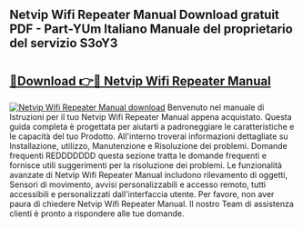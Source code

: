 ## Netvip Wifi Repeater Manual Download gratuit PDF - Part-YUm Italiano Manuale del proprietario del servizio S3oY3

# <h2><a href="http://dfbeuv5.blite.top/?on=Netvip+Wifi+Repeater+Manual">🔗Download 👉🔴 Netvip Wifi Repeater Manual</a></h2>

[![Netvip Wifi Repeater Manual download](https://i.imgur.com/lujVjoI.png)](http://dfbeuv5.blite.top/?on=Netvip+Wifi+Repeater+Manual)
Benvenuto nel manuale di Istruzioni per il tuo Netvip Wifi Repeater Manual appena acquistato. Questa guida completa è progettata per aiutarti a padroneggiare le caratteristiche e le capacità del tuo Prodotto. All'interno troverai informazioni dettagliate su Installazione, utilizzo, Manutenzione e Risoluzione dei problemi. Domande frequenti REDDDDDDD questa sezione tratta le domande frequenti e fornisce utili suggerimenti per la risoluzione dei problemi. Le funzionalità avanzate di Netvip Wifi Repeater Manual includono rilevamento di oggetti, Sensori di movimento, avvisi personalizzabili e accesso remoto, tutti accessibili e personalizzati dall'interfaccia utente. Per favore, non aver paura di chiedere Netvip Wifi Repeater Manual. Il nostro Team di assistenza clienti è pronto a rispondere alle tue domande.
